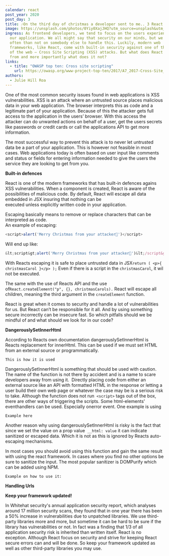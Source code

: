 ```yaml
---
calendar: react
post_year: 2020
post_day: 3
title: 🎶On the third day of christmas a developer sent to me.. 3 React security tips!
image: https://unsplash.com/photos/0Yiy0XajJHQ?utm_source=unsplash&utm_medium=referral&utm_content=creditShareLink
ingress: As frontend developers, we tend to focus on the users experience with
  our application. We all might say that security on our minds, but we rely more
  often than not on somebody else to handle this. Luckily, modern web
  frameworks, like React, come with built-in security against one of the dangers
  of the web – Cross Site Scripting (XSS) attacks. But what does React defend us
  from and more importantly what does it not?
links:
  - title: "OWASP top ten: Cross site scripting"
    url: https://owasp.org/www-project-top-ten/2017/A7_2017-Cross-Site_Scripting_(XSS)
authors:
  - Julie Hill Roa
---
```

One of the most common security issues found in web applications is XSS vulnerabilities. XSS is an attack where an untrusted source places malicious data in your web application. The browser interprets this as code and a legitimate part of your application. Because of this the attacker gets full access to the application in the users’ browser. With this access the attacker can do unwanted actions on behalf of a user, get the users secrets like passwords or credit cards or call the applications API to get more information.

The most successful way to prevent this attack is to never let untrusted data be a part of your application. This is however not feasible in most cases. Web applications today is often based on user input like comments and status or fields for entering information needed to give the users the service they are looking to get from you.

**Built-in defences**

React is one of the modern frameworks that has built-in defences agains XSS vulnerabilities. When a component is created, React is aware of the possibilities of malicious code. By default, React will escape all data embedded in JSX insuring that nothing can be executed unless explicitly written code in your application. 

Escaping basically means to remove or replace characters that can be interpreted as code.\
An example of escaping: 

```javascript
<script>alert('Merry Christmas from your attacker🎅')</script>
```

Will end up like: 

```javascript
&lt;script&gt;alert('Merry Christmas from your attacker🎅')&lt;/script&gt;
```

With Reacts escaping it is safe to place untrusted data in JSX`return ( <p>{ christmasCarol }</p> );` Even if there is a script in the `christmasCarol`, it wil not be executed. 

The same with the use of Reacts API and the use of`React.createElement("p", {}, christmasCarols).` React will escape all children, meaning the third argument in the `createElement` function.

React is great when it comes to security and handle a lot of vulnerabilities for us. But React can’t be responsible for it all. And by using something secure incorrectly can be insecure fast. So which pitfalls should we be mindful of and what should we look for in our code?

**DangerouslySetInnerHtml**

According to Reacts own documentation dangerouslySetInnerHtml is Reacts replacement for innerHtml. This can be used if we must set HTML from an external source or programmatically.   

```
This is how it is used
```

DangerouslySetInnerHtml is something that should be used with caution. The name of the function is not there by accident and is a name to scare developers away from using it.  Directly placing code from either an external source like an API with formatted HTML in the response or letting a user build their own web page or whatever the case may be is a serious risk to take. Although the function does not run` <script>` tags out of the box, there are other ways of triggering the scripts. Some html-elements' eventhandlers can be used. Especially onerror event. One example is using 

```
Example here
```

Another reason why using dangerouslySetInnerHtml is risky is the fact that since we set the value on a prop value  `__html: value` it can indicate sanitized or escaped data. Which it is not as this is ignored by Reacts auto-escaping mechanisms.  

In most cases you should avoid using this function and gain the same result with using the react framework. In cases where you find no other options be sure to sanitize the input. The most popular sanitizer is DOMPurify which can be added using NPM.

```
Example on how to use it:
```

**Handling Urls**

**Keep your framework updated!**

In Whitehat security's annual application security report, which analyses around 17 million security scans, they found that in one year there has been a 50% increase in vulnerabilities due to unpatched libraries. We use third-party libraries more and more, but sometime it can be hard to be sure if the library has vulnerabilities or not. In fact was a finding that 1/3 of all application security risk is inherited than written itself. React is no exception. Although React focus on security and strive for keeping React secure errors can and will be done. So keep your framework updated as well as other third-party libraries you may use.
